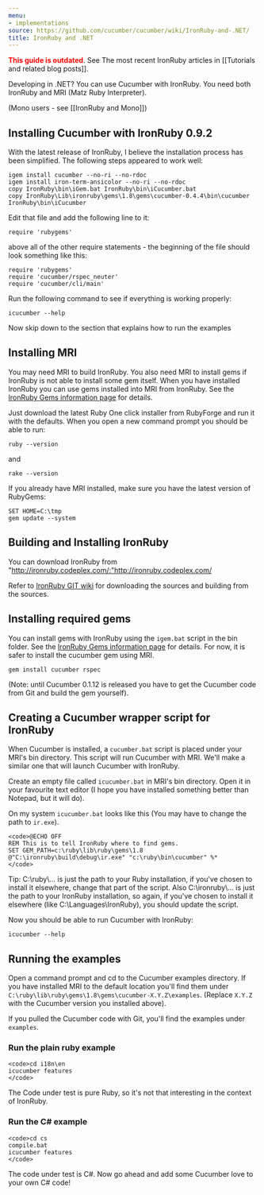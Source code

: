```yaml
---
menu:
- implementations
source: https://github.com/cucumber/cucumber/wiki/IronRuby-and-.NET/
title: IronRuby and .NET
---
```


**<span style="color: red;">This guide is outdated</span>**. See The most recent IronRuby articles in \[\[Tutorials and related blog posts]].

Developing in .NET? You can use Cucumber with IronRuby. You need both IronRuby and MRI (Matz Ruby Interpreter).

(Mono users - see \[\[IronRuby and Mono]])

## Installing Cucumber with IronRuby 0.9.2

With the latest release of IronRuby, I believe the installation process has been simplified. The following steps appeared to work well:

```
igem install cucumber --no-ri --no-rdoc
igem install iron-term-ansicolor --no-ri --no-rdoc
copy IronRuby\bin\iGem.bat IronRuby\bin\iCucumber.bat
copy IronRuby\Lib\ironruby\gems\1.8\gems\cucumber-0.4.4\bin\cucumber IronRuby\bin\iCucumber
```

Edit that file and add the following line to it:

```
require 'rubygems'
```

above all of the other require statements - the beginning of the file should look something like this:

```
require 'rubygems'
require 'cucumber/rspec_neuter'
require 'cucumber/cli/main'
```

Run the following command to see if everything is working properly:

```
icucumber --help
```

Now skip down to the section that explains how to run the examples

## Installing MRI

You may need MRI to build IronRuby. You also need MRI to install gems if IronRuby is not able to install some gem itself. When you have installed IronRuby you can use gems installed into MRI from IronRuby. See the [IronRuby Gems information page](http://www.ironruby.net/Documentation/Real_Ruby_Applications/RubyGems) for details.

Just download the latest Ruby One click installer from RubyForge and run it with the defaults.
When you open a new command prompt you should be able to run:

```
ruby --version
```

and

```
rake --version
```

If you already have MRI installed, make sure you have the latest version of RubyGems:

```
SET HOME=C:\tmp
gem update --system
```

## Building and Installing IronRuby

You can download IronRuby from "<http://ironruby.codeplex.com/:"http://ironruby.codeplex.com/>

Refer to [IronRuby GIT wiki](http://wiki.github.com/ironruby/ironruby) for downloading the sources and building from the sources.

## Installing required gems

You can install gems with IronRuby using the `igem.bat` script in the bin folder. See the [IronRuby Gems information page](http://www.ironruby.net/Documentation/Real_Ruby_Applications/RubyGems) for details. For now, it is safer to install the cucumber gem using MRI.

```
gem install cucumber rspec
```

(Note: until Cucumber 0.1.12 is released you have to get the Cucumber code from Git and build the gem yourself).

## Creating a Cucumber wrapper script for IronRuby

When Cucumber is installed, a <code>cucumber.bat</code> script is placed under your MRI's bin directory.
This script will run Cucumber with MRI. We'll make a similar one that will launch Cucumber
with IronRuby.

Create an empty file called <code>icucumber.bat</code> in MRI's bin directory.
Open it in your favourite text editor (I hope you have installed something better than
Notepad, but it will do).

On my system <code>icucumber.bat</code> looks like this (You may have to change the path to <code>ir.exe</code>).

```
<code>@ECHO OFF
REM This is to tell IronRuby where to find gems.
SET GEM_PATH=c:\ruby\lib\ruby\gems\1.8
@"C:\ironruby\build\debug\ir.exe" "c:\ruby\bin\cucumber" %*
</code>
```

Tip: C:\\ruby\\... is just the path to your Ruby installation, if you've chosen to install it elsewhere, change that part of the script. Also C:\\ironruby\\... is just the path to your IronRuby installation, so again, if you've chosen to install it elsewhere (like C:\\Languages\\IronRuby), you should update the script.

Now you should be able to run Cucumber with IronRuby:

```
icucumber --help
```

## Running the examples

Open a command prompt and cd to the Cucumber examples directory. If you have installed MRI to the default
location you'll find them under <code>C:\\ruby\\lib\\ruby\\gems\\1.8\\gems\\cucumber-X.Y.Z\\examples</code>. (Replace <code>X.Y.Z</code> with the Cucumber version you installed above).

If you pulled the Cucumber code with Git, you'll find the examples under <code>examples</code>.

### Run the plain ruby example

```
<code>cd i18n\en
icucumber features
</code>
```

The Code under test is pure Ruby, so it's not that interesting in the context of IronRuby.

### Run the C# example

```
<code>cd cs
compile.bat
icucumber features
</code>
```

The code under test is C#. Now go ahead and add some Cucumber love to your own C# code!
